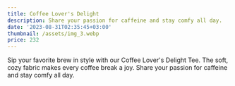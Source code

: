 ```yaml
---
title: Coffee Lover's Delight
description: Share your passion for caffeine and stay comfy all day.
date: '2023-08-31T02:35:45+03:00'
thumbnail: /assets/img_3.webp
price: 232
---
```

Sip your favorite brew in style with our Coffee Lover's Delight Tee. The soft, cozy fabric makes every coffee break a joy. Share your passion for caffeine and stay comfy all day.
